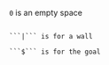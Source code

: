 ```0``` is an empty space

```\*\*''' is for the red block that should be moved

```|``` is for a wall

```$``` is for the goal
